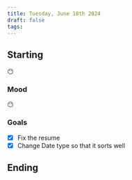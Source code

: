 ```yaml
---
title: Tuesday, June 18th 2024
draft: false
tags: 
---
```


## Starting 

😶

### Mood

😶

### Goals

- [x] Fix the resume
- [x] Change Date type so that it sorts well

## Ending
